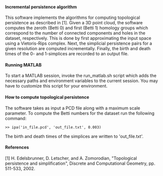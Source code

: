 #### Incremental persistence algorithm 

This software implements the algorithms for computing topological persistence 
as described in [1].  Given a 3D point cloud, the software computes the zeroth 
(Betti 0) and first (Betti 1) homology groups which correspond to the number of 
connected components and holes in the dataset, respectively.  This is done by first 
approximating the input space using a Vietoris-Rips complex. Next, the simplicial 
persistence pairs for a given resolution are computed incrementally. Finally, the 
birth and death times of the 0- and 1-simplices are recorded to an output file. 

#### Running MATLAB

To start a MATLAB session, invoke the run\_matlab.sh script which adds the 
necessary paths and environment variables to the current session.  You may have 
to customize this script for your environment.

#### How to compute topological persistence 

The software takes as input a PCD file along with a maximum scale parameter.  To 
compute the Betti numbers for the dataset run the following command:

    >> ipa('in_file.pcd', 'out_file.txt', 0.003)

The birth and death times of the simplices are written to 'out\_file.txt'.

#### References

[1] H. Edelsbrunner, D. Letscher, and A. Zomorodian, "Topological persistence 
    and simplification", Discrete and Computational Geometry, pp. 511-533, 2002.    
